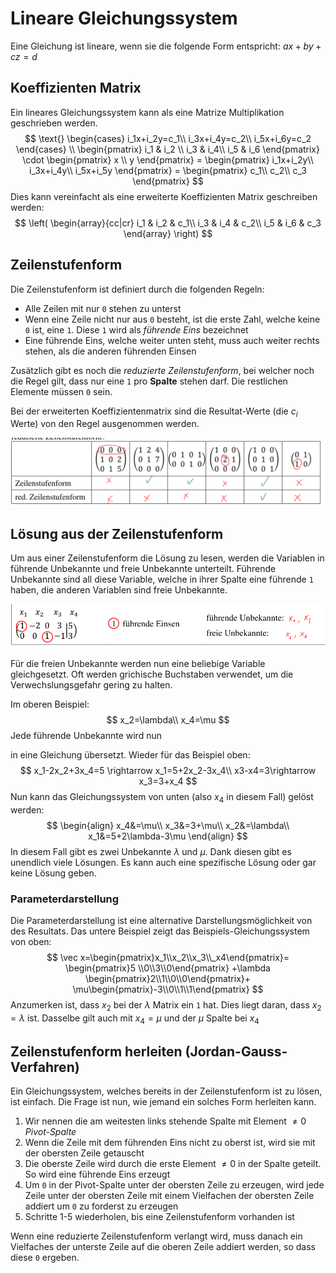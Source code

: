 # Lineare Gleichungssystem

Eine Gleichung ist lineare, wenn sie die folgende Form entspricht: $ax+by+cz=d$

## Koeffizienten Matrix

Ein lineares Gleichungssystem kann als eine Matrize Multiplikation geschrieben werden.
$$
\text{}
\begin{cases}
i_1x+i_2y=c_1\\
i_3x+i_4y=c_2\\
i_5x+i_6y=c_2
\end{cases} 
\\
\begin{pmatrix}
i_1 & i_2 \\
i_3 & i_4\\
i_5 & i_6
\end{pmatrix} \cdot 
\begin{pmatrix}
x \\
y
\end{pmatrix} =
\begin{pmatrix}
i_1x+i_2y\\
i_3x+i_4y\\
i_5x+i_5y
\end{pmatrix} =
\begin{pmatrix}
c_1\\
c_2\\
c_3
\end{pmatrix}
$$
Dies kann vereinfacht als eine erweiterte Koeffizienten Matrix geschreiben werden:
$$
\left( \begin{array}{cc|cr}
i_1 & i_2 & c_1\\
i_3 & i_4 & c_2\\
i_5 & i_6 & c_3
\end{array} \right)
$$

## Zeilenstufenform

Die Zeilenstufenform ist definiert durch die folgenden Regeln:

* Alle Zeilen mit nur `0` stehen zu unterst
* Wenn eine Zeile nicht nur aus `0` besteht, ist die erste Zahl, welche keine `0` ist, eine `1`. Diese `1` wird als *führende Eins* bezeichnet
* Eine führende Eins, welche weiter unten steht, muss auch weiter rechts stehen, als die anderen führenden Einsen

Zusätzlich gibt es noch die *reduzierte Zeilenstufenform*, bei welcher noch die Regel gilt, dass nur eine `1` pro **Spalte** stehen darf. Die restlichen Elemente müssen `0` sein.

Bei der erweiterten Koeffizientenmatrix sind die Resultat-Werte (die $c_i$ Werte) von den Regel ausgenommen werden.

![image-20220301200427246](res/image-20220301200427246.png)

## Lösung aus der Zeilenstufenform

Um aus einer Zeilenstufenform die Lösung zu lesen, werden die Variablen in führende Unbekannte und freie Unbekannte unterteilt. Führende Unbekannte sind all diese Variable, welche in ihrer Spalte eine führende `1` haben, die anderen Variablen sind freie Unbekannte.

![image-20220301201039590](res/image-20220301201039590.png)

Für die freien Unbekannte werden nun eine beliebige Variable gleichgesetzt. Oft werden grichische Buchstaben verwendet, um die Verwechslungsgefahr gering zu halten.

Im oberen Beispiel:
$$
x_2=\lambda\\
x_4=\mu
$$
Jede führende Unbekannte wird nun

 in eine Gleichung übersetzt. Wieder für das Beispiel oben:
$$
x_1-2x_2+3x_4=5 \rightarrow x_1=5+2x_2-3x_4\\
x3-x4=3\rightarrow  x_3=3+x_4
$$
Nun kann das Gleichungssystem von unten (also $x_4$ in diesem Fall) gelöst werden:
$$
\begin{align}
x_4&=\mu\\
x_3&=3+\mu\\
x_2&=\lambda\\
x_1&=5+2\lambda-3\mu
\end{align}
$$
In diesem Fall gibt es zwei Unbekannte $\lambda$ und $\mu$. Dank diesen gibt es unendlich viele Lösungen. Es kann auch eine spezifische Lösung oder gar keine Lösung geben.

### Parameterdarstellung

Die Parameterdarstellung ist eine alternative Darstellungsmöglichkeit von des Resultats. Das untere Beispiel zeigt das Beispiels-Gleichungssystem von oben:
$$
\vec x=\begin{pmatrix}x_1\\x_2\\x_3\\_x4\end{pmatrix}=
\begin{pmatrix}5 \\0\\3\\0\end{pmatrix} +\lambda \begin{pmatrix}2\\1\\0\\0\end{pmatrix}+
\mu\begin{pmatrix}-3\\0\\1\\1\end{pmatrix}
$$
Anzumerken ist, dass $x_2$ bei der $\lambda$ Matrix ein `1` hat. Dies liegt daran, dass $x_2=\lambda$ ist. Dasselbe gilt auch mit $x_4=\mu$ und der $\mu$ Spalte bei $x_4$

## Zeilenstufenform herleiten (Jordan-Gauss-Verfahren)

Ein Gleichungssystem, welches bereits in der Zeilenstufenform ist zu lösen, ist einfach. Die Frage ist nun, wie jemand ein solches Form herleiten kann.

1. Wir nennen die am weitesten links stehende Spalte mit Element $\neq0$ *Pivot-Spalte*
2. Wenn die Zeile mit dem führenden Eins nicht zu oberst ist, wird sie mit der obersten Zeile getauscht
3. Die oberste Zeile wird durch die erste Element $\neq 0$ in der Spalte geteilt. So wird eine führende Eins erzeugt
4. Um `0` in der Pivot-Spalte unter der obersten Zeile zu erzeugen, wird jede Zeile unter der obersten Zeile mit einem Vielfachen der obersten Zeile addiert um `0` zu forderst zu erzeugen
5. Schritte 1-5 wiederholen, bis eine Zeilenstufenform vorhanden ist

Wenn eine reduzierte Zeilenstufenform verlangt wird, muss danach ein Vielfaches der unterste Zeile auf die oberen Zeile addiert werden, so dass diese `0` ergeben.